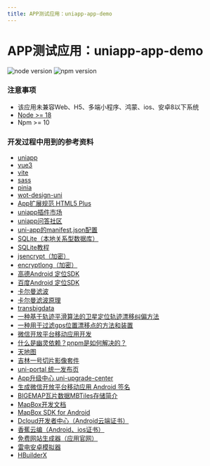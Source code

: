 ```yaml
---
title: APP测试应用：uniapp-app-demo
---
```


# APP测试应用：uniapp-app-demo

<p>
  <img src="https://img.shields.io/badge/node-v18.20.5-green" alt="node version" />
  <img src="https://img.shields.io/badge/npm-v10.8.2-blue" alt="npm version" />
</p>


### 注意事项
- 该应用未兼容Web、H5、多端小程序、鸿蒙、ios、安卓8以下系统
- [Node >= 18](https://nodejs.org/en/)
- Npm >= 10

### 开发过程中用到的参考资料
- [uniapp](https://zh.uniapp.dcloud.io/)
- [vue3](https://cn.vuejs.org/guide/introduction)
- [vite](https://vitejs.cn/vite3-cn/guide/)
- [sass](https://www.sass.hk/)
- [pinia](https://pinia.web3doc.top/introduction.html)
- [wot-design-uni](https://wot-design-uni.pages.dev/)
- [App扩展规范 HTML5 Plus](https://www.html5plus.org/doc/h5p.html)
- [uniapp插件市场](https://ext.dcloud.net.cn/)
- [uniapp问答社区](https://ask.dcloud.net.cn/explore/)
- [uni-app的manifest.json配置](https://www.jb51.net/javascript/313058kcz.htm)
- [SQLite（本地关系型数据库）](https://www.sqlite.org/)
- [SQLite教程](https://www.runoob.com/sqlite/sqlite-tutorial.html)
- [jsencrypt（加密）](https://www.npmjs.com/package/jsencrypt)
- [encryptlong（加密）](https://www.npmjs.com/package/encryptlong)
- [高德Android 定位SDK](https://lbs.amap.com/api/android-location-sdk/locationsummary/)
- [百度Android 定位SDK](https://lbsyun.baidu.com/faq/api?title=android-locsdk)
- [卡尔曼滤波](https://zhuanlan.zhihu.com/p/39912633)
- [卡尔曼滤波原理](https://blog.csdn.net/u010720661/article/details/63253509)
- [transbigdata](https://transbigdata.readthedocs.io/zh-cn/latest/)
- [一种基于轨迹平滑算法的卫星定位轨迹漂移纠偏方法](https://patentimages.storage.googleapis.com/4c/12/d3/fa936715676e9b/CN109917430A.pdf)
- [一种用于过滤gps位置漂移点的方法和装置](https://patentimages.storage.googleapis.com/e4/78/b2/daf288c03ccca3/CN106324626A.pdf)
- [微信开放平台移动应用开发](https://open.weixin.qq.com/cgi-bin/frame?t=home/app_tmpl&lang=zh_CN)
- [什么是幽灵依赖？pnpm是如何解决的？](https://juejin.cn/post/7442596105202073615)
- [天地图](http://lbs.tianditu.gov.cn/home.html)
- [吉林一号切片影像套件](https://www.jl1mall.com/rskit/)
- [uni-portal 统一发布页](https://doc.dcloud.net.cn/uniCloud/uni-portal.html)
- [App升级中心 uni-upgrade-center](https://doc.dcloud.net.cn/uniCloud/upgrade-center.html)
- [生成微信开放平台移动应用 Android 签名](https://developers.weixin.qq.com/doc/oplatform/Downloads/Android_Resource.html)
- [BIGEMAP瓦片数据MBTiles存储简介](https://blog.csdn.net/weixin_43556123/article/details/85627722)
- [MapBox开发文档](https://docs.mapbox.com/mapbox-gl-js/guides/)
- [MapBox SDK for Android](https://docs.mapbox.com/android/maps/guides/)
- [Dcloud开发者中心（Android云端证书）](https://dev.dcloud.net.cn/pages/common/login?uniIdRedirectUrl=%252Fpages%252Fapp%252Flist)
- [香蕉云编（Android、ios证书）](https://www.yunedit.com/createcert)
- [免费网站生成器（应用官网）](https://www.weebly.com/?lang=zh_CN)
- [雷电安卓模拟器](https://www.ldmnq.com)
- [HBuilderX](https://www.dcloud.io/hbuilderx.html)
